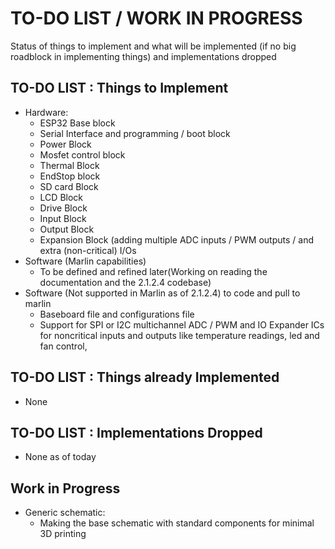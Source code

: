 # TO-DO LIST / WORK IN PROGRESS
Status of things to implement and what will be implemented (if no big roadblock in implementing things) and implementations dropped 

## TO-DO LIST : Things to Implement

 - Hardware:
	 - ESP32 Base block
	 - Serial Interface and programming / boot block
	 - Power Block
	 - Mosfet control block
	 - Thermal Block
	 - EndStop block
	 - SD card Block
	 - LCD Block
	 - Drive Block
	 - Input Block
	 - Output Block
	 - Expansion Block (adding multiple ADC inputs / PWM outputs / and extra (non-critical) I/Os
 - Software (Marlin capabilities)
	 - To be defined and refined later(Working on reading the documentation and the 2.1.2.4 codebase)
 - Software (Not supported in Marlin as of 2.1.2.4) to code and pull to marlin
	 - Baseboard file and configurations file
	 - Support for SPI or I2C multichannel ADC / PWM and IO Expander ICs for noncritical inputs and outputs like temperature readings, led and fan control,

## TO-DO LIST : Things already Implemented

 - None

## TO-DO LIST : Implementations Dropped 

 - None as of today
## Work in Progress

 - Generic schematic: 
	 - Making the base schematic with standard components for minimal 3D printing
